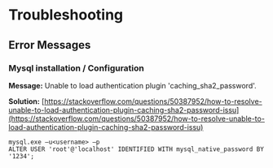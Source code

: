 # Troubleshooting

## Error Messages 

### Mysql installation / Configuration

**Message:** Unable to load authentication plugin 'caching\_sha2\_password'.

**Solution:** [https://stackoverflow.com/questions/50387952/how-to-resolve-unable-to-load-authentication-plugin-caching-sha2-password-issu](https://stackoverflow.com/questions/50387952/how-to-resolve-unable-to-load-authentication-plugin-caching-sha2-password-issu)

```text
mysql.exe –u<username> –p
ALTER USER 'root'@'localhost' IDENTIFIED WITH mysql_native_password BY '1234';
```

